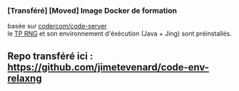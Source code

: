 ### [Transféré] [Moved] Image Docker de formation

basée sur [codercom/code-server](https://github.com/cdr/code-server)  
le [TP RNG](https://github.com/jimetevenard/TP-RelaxNg.git) et son environnement d'éxécution (Java + Jing) sont préinstallés.

## Repo transféré ici : <https://github.com/jimetevenard/code-env-relaxng>
